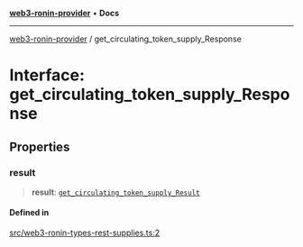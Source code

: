 [**web3-ronin-provider**](../README.md) • **Docs**

***

[web3-ronin-provider](../globals.md) / get\_circulating\_token\_supply\_Response

# Interface: get\_circulating\_token\_supply\_Response

## Properties

### result

> **result**: [`get_circulating_token_supply_Result`](get_circulating_token_supply_Result.md)

#### Defined in

[src/web3-ronin-types-rest-supplies.ts:2](https://github.com/chuacw/web3-ronin-provider/blob/3fc214e27766815592deb24c85c0a23477593bed/src/web3-ronin-types-rest-supplies.ts#L2)
